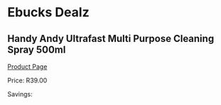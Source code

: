 
# Ebucks Dealz
## Handy Andy Ultrafast Multi Purpose Cleaning Spray 500ml
[Product Page](https://www.ebucks.com/web/shop/productSelected.do?prodId=1085577147&catId=908586136)

Price: R39.00

Savings: 


	